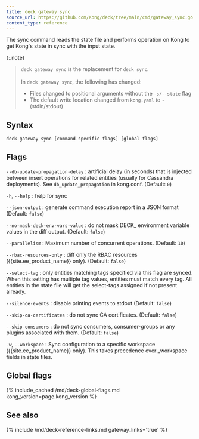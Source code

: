 ```yaml
---
title: deck gateway sync
source_url: https://github.com/Kong/deck/tree/main/cmd/gateway_sync.go
content_type: reference
---
```


The sync command reads the state file and performs operation on Kong
to get Kong's state in sync with the input state.

{:.note}
> `deck gateway sync` is the replacement for `deck sync`. 
> <br><br> In `deck gateway sync`, the following has changed:
> * Files changed to positional arguments without the `-s/--state` flag
> * The default write location changed from `kong.yaml` to `-` (stdin/stdout)

## Syntax

```
deck gateway sync [command-specific flags] [global flags]
```

## Flags

`--db-update-propagation-delay`
:  artificial delay (in seconds) that is injected between insert operations 
for related entities (usually for Cassandra deployments).
See `db_update_propagation` in kong.conf. (Default: `0`)

`-h`, `--help`
:  help for sync 

`--json-output`
:  generate command execution report in a JSON format (Default: `false`)

`--no-mask-deck-env-vars-value`
:  do not mask DECK_ environment variable values in the diff output. (Default: `false`)

`--parallelism`
:  Maximum number of concurrent operations. (Default: `10`)

`--rbac-resources-only`
:  diff only the RBAC resources ({{site.ee_product_name}} only). (Default: `false`)

`--select-tag`
:  only entities matching tags specified via this flag are synced.
When this setting has multiple tag values, entities must match every tag.
All entities in the state file will get the select-tags assigned if not present already.

`--silence-events`
:  disable printing events to stdout (Default: `false`)

`--skip-ca-certificates`
:  do not sync CA certificates. (Default: `false`)

`--skip-consumers`
:  do not sync consumers, consumer-groups or any plugins associated with them. (Default: `false`)

`-w`, `--workspace`
:  Sync configuration to a specific workspace ({{site.ee_product_name}} only).
This takes precedence over _workspace fields in state files.



## Global flags

{% include_cached /md/deck-global-flags.md kong_version=page.kong_version %}

## See also

{% include /md/deck-reference-links.md gateway_links='true' %}
